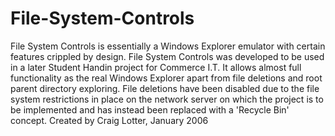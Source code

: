 File-System-Controls
====================

File System Controls is essentially a Windows Explorer emulator with certain features crippled by design. File System Controls was developed to be used in a later Student Handin project for Commerce I.T. It allows almost full functionality as the real Windows Explorer apart from file deletions and root parent directory exploring. File deletions have been disabled due to the file system restrictions in place on the network server on which the project is to be implemented and has instead been replaced with a 'Recycle Bin' concept. Created by Craig Lotter, January 2006
